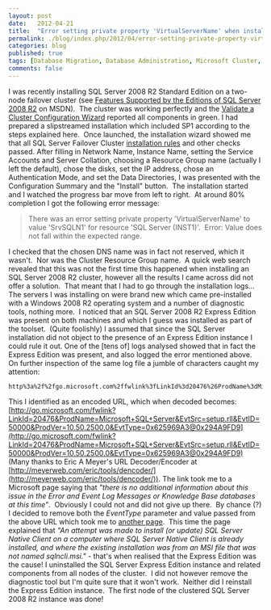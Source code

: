```yaml
---
layout: post
date:   2012-04-21
title:  "Error setting private property 'VirtualServerName' when installing an SQL Server 2008 R2 cluster"
permalink: ./blog/index.php/2012/04/error-setting-private-property-virtualservername-when-installing-an-sql-server-2008-r2-cluster/
categories: blog
published: true
tags: [Database Migration, Database Administration, Microsoft Cluster, SQL Server 2008 R2, Upgrade]
comments: false
---
```

I was recently installing SQL Server 2008 R2 Standard Edition on a two-node failover cluster (see [Features Supported by the Editions of SQL Server 2008 R2](http://msdn.microsoft.com/en-us/library/cc645993(v=sql.105).aspx) on MSDN).  The cluster was working perfectly and the [Validate a Cluster Configuration Wizard](http://technet.microsoft.com/en-us/library/cc772055.aspx) reported all components in green. I had prepared a slipstreamed installation which included SP1 according to the steps explained here.  Once launched, the installation wizard showed me that all SQL Server Failover Cluster [installation rules](http://msdn.microsoft.com/en-us/library/cc646015(v=sql.105).aspx) and other checks passed. After filling in Network Name, Instance Name, setting the Service Accounts and Server Collation, choosing a Resource Group name (actually I left the default), chose the disks, set the IP address, chose an Authentication Mode, and set the Data Directories, I was presented with the Configuration Summary and the "Install" button.  The installation started and I watched the progress bar move from left to right.  At around 80% completion I got the following error message:

> There was an error setting private property 'VirtualServerName' to value 'SrvSQLN1' for resource 'SQL Server (INST1)'.  Error: Value does not fall within the expected range.

I checked that the chosen DNS name was in fact not reserved, which it wasn't.  Nor was the Cluster Resource Group name.  A quick web search revealed that this was not the first time this happened when installing an SQL Server 2008 R2 cluster, however all the results I came across did not offer a solution.  That meant that I had to go through the installation logs... The servers I was installing on were brand new which came pre-installed with a Windows 2008 R2 operating system and a number of diagnostic tools, nothing more.  I noticed that an SQL Server 2008 R2 Express Edition was present on both machines and which I guess was installed as part of the toolset.  (Quite foolishly) I assumed that since the SQL Server installation did not object to the presence of an Express Edition instance I could rule it out. One of the [tens of] logs analysed showed that in fact the Express Edition was present, and also logged the error mentioned above.  On further inspection of the same log file a jumble of characters caught my attention:

``` text
http%3a%2f%2fgo.microsoft.com%2ffwlink%3fLinkId%3d20476%26ProdName%3dMicrosoft%2bSQL%2bServer%26EvtSrc%3dsetup.rll%26EvtID%3d50000%26ProdVer%3d10.50.2500.0%26EvtType%3d0x625969A3%400x294A9FD9
```

This I identified as an encoded URL, which when decoded becomes: [http://go.microsoft.com/fwlink?LinkId=20476&ProdName=Microsoft+SQL+Server&EvtSrc=setup.rll&EvtID=50000&ProdVer=10.50.2500.0&EvtType=0x625969A3@0x294A9FD9](http://go.microsoft.com/fwlink?LinkId=20476&ProdName=Microsoft+SQL+Server&EvtSrc=setup.rll&EvtID=50000&ProdVer=10.50.2500.0&EvtType=0x625969A3@0x294A9FD9) (Many thanks to Eric A Meyer's URL Decoder/Encoder at [http://meyerweb.com/eric/tools/dencoder/](http://meyerweb.com/eric/tools/dencoder/)). The link took me to a Microsoft page saying that _"there is no additional information about this issue in the Error and Event Log Messages or Knowledge Base databases at this time"_.  Obviously I could not and did not give up there.  By chance (?) I decided to remove both the _EventType_ parameter and value passed from the above URL which took me to [another page](http://go.microsoft.com/fwlink?LinkId=20476&ProdName=Microsoft+SQL+Server&EvtSrc=setup.rll&EvtID=50000&ProdVer=10.50.2500.0).  This time the page explained that _"An attempt was made to install (or update) SQL Server Native Client on a computer where SQL Server Native Client is already installed, and where the existing installation was from an MSI file that was not named sqlncli.msi."_ - that's when realised that the Express Edition was the cause! I uninstalled the SQL Server Express Edition instance and related components from all nodes of the cluster.  I did not however remove the diagnostic tool but I'm quite sure that it won't work.  Neither did I reinstall the Express Edition instance.  The first node of the clustered SQL Server 2008 R2 instance was done!
